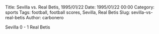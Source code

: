Title: Sevilla vs. Real Betis, 1995/01/22
Date: 1995/01/22 00:00
Category: sports
Tags: football, football scores, Sevilla, Real Betis
Slug: sevilla-vs-real-betis
Author: carbonero


Sevilla 0 - 1 Real Betis
